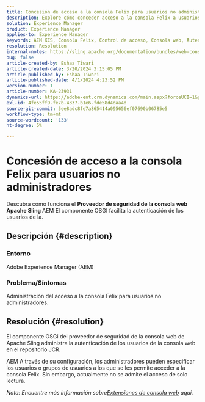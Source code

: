 ```yaml
---
title: Concesión de acceso a la consola Felix para usuarios no administradores
description: Explore cómo conceder acceso a la consola Felix a usuarios no administradores mediante el proveedor de seguridad de la consola web de Apache Sling.
solution: Experience Manager
product: Experience Manager
applies-to: Experience Manager
keywords: AEM KCS, Consola Felix, Control de acceso, Consola web, Autenticación, Configuración, Acceso de solo lectura, Usuarios de la aplicación, Componente OSGi, Usuario de la aplicación, Usuario de la aplicación, Usuario de la aplicación, Usuario de la aplicación
resolution: Resolution
internal-notes: https://sling.apache.org/documentation/bundles/web-console-extensions.html
bug: false
article-created-by: Eshaa Tiwari
article-created-date: 3/20/2024 3:15:05 PM
article-published-by: Eshaa Tiwari
article-published-date: 4/1/2024 4:23:52 PM
version-number: 1
article-number: KA-23931
dynamics-url: https://adobe-ent.crm.dynamics.com/main.aspx?forceUCI=1&pagetype=entityrecord&etn=knowledgearticle&id=ed95c99e-cce6-ee11-904c-6045bd03c412
exl-id: 4fe55ff9-fe7b-4337-b1e6-fde58d4daa4d
source-git-commit: 5ee8adc8fe7a865414a095656ef07690b06785e5
workflow-type: tm+mt
source-wordcount: '133'
ht-degree: 5%

---
```


# Concesión de acceso a la consola Felix para usuarios no administradores


Descubra cómo funciona el <b>Proveedor de seguridad de la consola web Apache Sling </b>AEM El componente OSGI facilita la autenticación de los usuarios de la.



## Descripción {#description}


### Entorno

Adobe Experience Manager (AEM)

### Problema/Síntomas

Administración del acceso a la consola Felix para usuarios no administradores.


## Resolución {#resolution}


El componente OSGi del proveedor de seguridad de la consola web de Apache Sling administra la autenticación de los usuarios de la consola web en el repositorio JCR.

AEM A través de su configuración, los administradores pueden especificar los usuarios o grupos de usuarios a los que se les permite acceder a la consola Felix. Sin embargo, actualmente no se admite el acceso de solo lectura.

*Nota: Encuentre más información sobre[Extensiones de consola web](https://sling.apache.org/documentation/bundles/web-console-extensions.html) aquí.*

